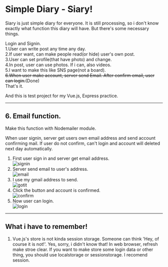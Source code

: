 # Simple Diary - Siary!
Siary is just simple diary for everyone. It is still processing, so i don't know exactly what function this diary will have. But there's some necessary things.  

Login and Signin.  
1.User can write post any time any day.  
2.If user want, can make people read(or hide) user's own post.  
3.User can set profile(that have photo) and change.  
4.In post, user can use photos. If i can, also videos.  
5.I want to make this like SNS page(not a board).  
~~6.When user make account, server send Email. After confirm email, user can login.~~(Done)  
That's it.  

And this is test project for my Vue.js, Express practice.  

-------------------------------
## 6. Email function.  

Make this function with Nodemailer module.  

When user signin, server get users own email address and send account confirming mail. If user do not confirm, can't login and account will deleted next day automatically.  

1. First user sign in and server get email address.  
![signin](https://postfiles.pstatic.net/MjAxODAzMDNfMTAz/MDAxNTIwMDg3MDUzNjE0.iYeSddxtoGA9HXCBHPODoUJUNnfraPyewOi4-bvWTtwg.SWOlTKGH0VgOcz-b5N-4g42hlhiCJB07Ue6Wpfc7Tucg.PNG.ninanung/%EC%8A%A4%ED%81%AC%EB%A6%B0%EC%83%B7_2018-03-03_23.21.07.png?type=w773)  
2. Server send email to user's address.  
![email](https://postfiles.pstatic.net/MjAxODAzMDNfMTU5/MDAxNTIwMDg3MDUzNTIz.cip0L-kQ6jF0YonaIlsUQvyIv_HTjXYGMLVVYAMgJx4g.1FjZgZB-zixBAwkZDahKvHlR_SFbWuboDGqQBN41hVwg.PNG.ninanung/%EC%8A%A4%ED%81%AC%EB%A6%B0%EC%83%B7_2018-03-03_23.21.23.png?type=w773)  
3. I use my gmail address to send.  
![gotit](https://postfiles.pstatic.net/MjAxODAzMDNfMTYg/MDAxNTIwMDg3MDUzNTQw.5ExqTjxkkHMoCNM9K5XEy60x-SRa0DDrT0TvpT3heL4g.wF-xuaO2JYWY27qlJPSpwGs-ta04JU-z3Guuu_PzbXgg.PNG.ninanung/%EC%8A%A4%ED%81%AC%EB%A6%B0%EC%83%B7_2018-03-03_23.21.56.png?type=w773)  
4. Click the button and account is confirmed.  
![confirm](https://postfiles.pstatic.net/MjAxODAzMDNfOTAg/MDAxNTIwMDg3MDUzNjg0.Df1-IsYFPNDGonEjsGN9gBPElcCXPbAivB4c4apKBp0g.6iYwfHY1Rc4u4NyNwr2jG38NdDYIpc0-SplSJ2HYYt8g.PNG.ninanung/%EC%8A%A4%ED%81%AC%EB%A6%B0%EC%83%B7_2018-03-03_23.22.25.png?type=w773)  
5. Now user can login.  
![login](https://postfiles.pstatic.net/MjAxODAzMDNfMTU5/MDAxNTIwMDg3MDUzNTU4.DxrqBEItOYPARmnQxA21e3TwPEdLjUb_vGh4R7ZbzJ8g.B-RhF1pXNg4dtJ4KdhZXyYu29H7QQfQHf3fPi4cI6fog.PNG.ninanung/%EC%8A%A4%ED%81%AC%EB%A6%B0%EC%83%B7_2018-03-03_23.22.58.png?type=w773)  

---------------------------
## What i have to remember!  

1. Vue.js's store is not kinda session storage. Someone can think 'Hey, of course it is not!'. Yes, sorry, i didn't know that! In web browser, refresh make stroe clear. If you want to make store some login data or other thing, you should use localstorage or sessionstorage. I recomend session.  
  